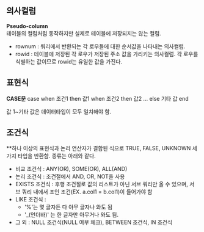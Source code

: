 ## 의사컬럼


**Pseudo-column**  
테이블의 컬럼처럼 동작하지만 실제로 테이블에 저장되지는 않는 컬럼.



* rownum : 쿼리에서 반환되는 각 로우들에 대한 순서값을 나타내는 의사컬럼.
* rowid : 테이블에 저장된 각 로우가 저장된 주소 값을 가리키는 의사컬럼. 각 로우를 식별하는 값이므로 rowid는 유일한 값을 가진다.




## 표현식
**CASE문**
case when 조건1 then 값1
    when 조건2 then 값2
    ...
    else 기타 값
end

값 1~기타 값은 데이터타입이 모두 일치해야 함.





## 조건식
**하나 이상의 표현식과 논리 연산자가 결합된 식으로 TRUE, FALSE, UNKNOWN 세 가지 타입을 반환함. 종류는 아래와 같다.  
  
* 비교 조건식 : ANY(OR), SOME(OR), ALL(AND)  
* 논리 조건식 : 조건절에서 AND, OR, NOT을 사용  
* EXISTS 조건식 : 후행 조건절로 값의 리스트가 아닌 서브 쿼리만 올 수 있으며, 서브 쿼리 내에서 조인 조건(EX. a.col1 = b.col1)이 들어가야 함
* LIKE 조건식 : 
  * '%'는 몇 글자든 다 아무 글자나 와도 됨
  * '_(언더바)' 는 한 글자만 아무거나 와도 됨.
* 그 외 : NULL 조건식(NULL 여부 체크), BETWEEN 조건식, IN 조건식


